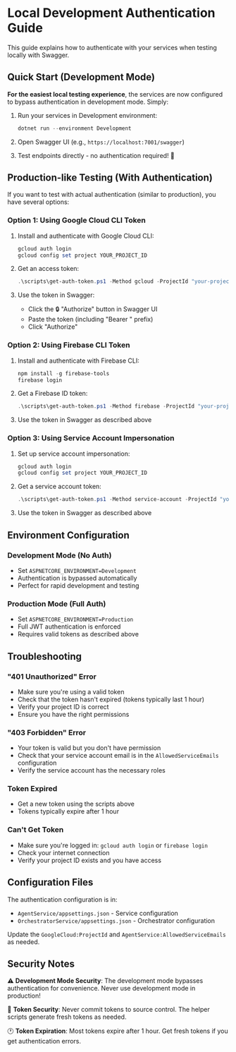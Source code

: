 # Local Development Authentication Guide

This guide explains how to authenticate with your services when testing locally with Swagger.

## Quick Start (Development Mode)

**For the easiest local testing experience**, the services are now configured to bypass authentication in development mode. Simply:

1. Run your services in Development environment:
   ```powershell
   dotnet run --environment Development
   ```

2. Open Swagger UI (e.g., `https://localhost:7001/swagger`)

3. Test endpoints directly - no authentication required! 🎉

## Production-like Testing (With Authentication)

If you want to test with actual authentication (similar to production), you have several options:

### Option 1: Using Google Cloud CLI Token

1. Install and authenticate with Google Cloud CLI:
   ```powershell
   gcloud auth login
   gcloud config set project YOUR_PROJECT_ID
   ```

2. Get an access token:
   ```powershell
   .\scripts\get-auth-token.ps1 -Method gcloud -ProjectId "your-project-id"
   ```

3. Use the token in Swagger:
   - Click the 🔒 "Authorize" button in Swagger UI
   - Paste the token (including "Bearer " prefix)
   - Click "Authorize"

### Option 2: Using Firebase CLI Token

1. Install and authenticate with Firebase CLI:
   ```powershell
   npm install -g firebase-tools
   firebase login
   ```

2. Get a Firebase ID token:
   ```powershell
   .\scripts\get-auth-token.ps1 -Method firebase -ProjectId "your-project-id"
   ```

3. Use the token in Swagger as described above

### Option 3: Using Service Account Impersonation

1. Set up service account impersonation:
   ```powershell
   gcloud auth login
   gcloud config set project YOUR_PROJECT_ID
   ```

2. Get a service account token:
   ```powershell
   .\scripts\get-auth-token.ps1 -Method service-account -ProjectId "your-project-id" -ServiceAccountEmail "your-service@your-project.iam.gserviceaccount.com"
   ```

3. Use the token in Swagger as described above

## Environment Configuration

### Development Mode (No Auth)
- Set `ASPNETCORE_ENVIRONMENT=Development`
- Authentication is bypassed automatically
- Perfect for rapid development and testing

### Production Mode (Full Auth)
- Set `ASPNETCORE_ENVIRONMENT=Production` 
- Full JWT authentication is enforced
- Requires valid tokens as described above

## Troubleshooting

### "401 Unauthorized" Error
- Make sure you're using a valid token
- Check that the token hasn't expired (tokens typically last 1 hour)
- Verify your project ID is correct
- Ensure you have the right permissions

### "403 Forbidden" Error
- Your token is valid but you don't have permission
- Check that your service account email is in the `AllowedServiceEmails` configuration
- Verify the service account has the necessary roles

### Token Expired
- Get a new token using the scripts above
- Tokens typically expire after 1 hour

### Can't Get Token
- Make sure you're logged in: `gcloud auth login` or `firebase login`
- Check your internet connection
- Verify your project ID exists and you have access

## Configuration Files

The authentication configuration is in:
- `AgentService/appsettings.json` - Service configuration
- `OrchestratorService/appsettings.json` - Orchestrator configuration

Update the `GoogleCloud:ProjectId` and `AgentService:AllowedServiceEmails` as needed.

## Security Notes

⚠️ **Development Mode Security**: The development mode bypasses authentication for convenience. Never use development mode in production!

🔐 **Token Security**: Never commit tokens to source control. The helper scripts generate fresh tokens as needed.

🕐 **Token Expiration**: Most tokens expire after 1 hour. Get fresh tokens if you get authentication errors.
